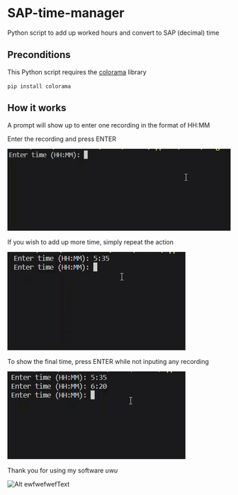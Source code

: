 # SAP-time-manager
Python script to add up worked hours and convert to SAP (decimal) time

## Preconditions
This Python script requires the [colorama](https://github.com/tartley/colorama) library

`pip install colorama`

## How it works
A prompt will show up to enter one recording in the format of HH:MM

Enter the recording and press ENTER

![first](resources/first.gif)

If you wish to add up more time, simply repeat the action

![first](resources/second.gif)

To show the final time, press ENTER while not inputing any recording

![first](resources/result.gif)





Thank you for using my software *uwu*

![Alt ewfwefwefText](https://media.giphy.com/media/vFKqnCdLPNOKc/giphy.gif)
